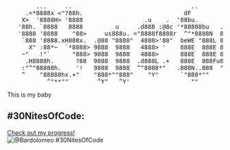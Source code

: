 <pre>
        ...     ..                                 ..                       ..                                                        
     .=*8888x <"?88h.                            dF                   x .d88"                                                         
    X>  '8888H> '8888                 .u    .  '88bu.            u.  5888R        u.     ..    .     :                     u.   
   '88h. `8888   8888         u     .d88B :@8c '*88888bu   ...ue888b '888R  ...ue888b  .888: x888  x888.      .u    ...ue888b  
   '8888 '8888    "88>     us888u. ="8888f8888r  ^"*8888N  888R Y888r 888R  888R Y888r ~`8888~'888X`?888f`  ud8888.  888R Y888r 
    `888 '8888.xH888x.  .@88 "8888"  4888>'88"  beWE "888L 888R I888> 888R  888R I888>  X888  888X '888> :888'8888. 888R I888> 
      X" :88*~  `*8888> 9888  9888   4888> '    888E  888E 888R I888> 888R  888R I888>  X888  888X '888> d888 '88%" 888R I888> 
    ~"   !"`      "888> 9888  9888   4888>      888E  888E 888R I888> 888R  888R I888>  X888  888X '888> 8888.+"    888R I888> 
     .H8888h.      ?88  9888  9888  .d888L .+   888E  888Fu8888cJ888  888R u8888cJ888   X888  888X '888> 8888L     u8888cJ888  
    :"^"88888h.    '!   9888  9888  ^"8888*"   .888N..888  "*888*P"  .888B ."*888*P"   "*88%""*88" '888!`'8888c. .+ "*888*P"   
    ^    "88888hx.+"    "888*""888"    "Y"      `"888*""     'Y"     ^*888%   'Y"        `~    "    `"`   "88888%     'Y"      
           ^"**""        ^Y"   ^Y'                 ""                  "%                                   "YP'                
</pre>                                                       
                                                          
                                                          
                                                          
                                                          
                                                          


This is my baby
## #30NitesOfCode:
  [Check out my progress!](https://www.codedex.io/@Bardolomeo/30-nites-of-code)  
  ![@Bardolomeo #30NitesOfCode](https://www.codedex.io/api/petStatus?user=Bardolomeo)
<!--
**Bardolomeo/Bardolomeo** is a ✨ _special_ ✨ repository because its `README.md` (this file) appears on your GitHub profile.

Here are some ideas to get you started:

- 🔭 I’m currently working on ...
- 🌱 I’m currently learning ...
- 👯 I’m looking to collaborate on ...
- 🤔 I’m looking for help with ...
- 💬 Ask me about ...
- 📫 How to reach me: ...
- 😄 Pronouns: ...
- ⚡ Fun fact: ...
-->
